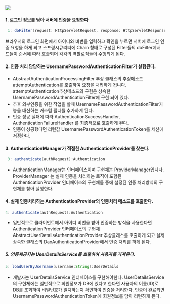 ![](https://kimchanjung.github.io/assets/post-img/spring-security/spring-security-flow-diagram.png)

#### 1. 로그인 정보를 담아 서버에 인증을 요청한다

```java
 1: doFilter(request: HttpServletRequest, response: HttpServletResponse)
```
브라우저의 로그인 화면에서 아이디와 비번을 입력하고 확인을 누르면 서버에 로그인 인증 요청을 하게 되고 스프링시큐리티에 Chain 형태로 구성된 Filter들의 doFilter메서드들이 순서에 따라 호출되어 각각의 역할로직들이 수행되게 된다.

#### 2. 인증 처리 담당하는 UsernamePasswordAuthenticationFilter가 실행된다.

- AbstractAuthenticationProcessingFilter 추상 클래스의 추상메소드 attemptAuthentication를 호출하여 요청을 처리하게 됩니다. attemptAuthentication추상메소드의 구현은 상속한 UsernamePasswordAuthenticationFilter에 구현 되어 있다.
- 추후 외부인증을 위한 작업을 할때 UsernamePasswordAuthenticationFilter기능을 대신하는 커스텀 필터를 추가하게 된다.
- 인증 성공 실패에 따라 AuthenticationSuccessHandler, AuthenticationFailureHandler 를 최종적으로 호출하게 된다.
- 인증이 성공했다면 리턴값 UsernamePasswordAuthenticationToken를 세션에 저정한다.

#### 3. AuthenticationManager가 적절한 AuthenticationProvider를 찾는다.

```java
 3: authenticate(authRequest):Authentication  

```
- AuthenticationManager는 인터페이스이며 구현체는 ProviderManager입니다. ProviderManager 는 실제 인증을 처리하는 로직이 포함된 AuthenticationProvider 인터페이스의 구현체들 중에 설정된 인증 처리방식의 구현체를 찾아 실행한다.

#### 4. 실제 인증처리하는 AuthenticationProvider의 인증처리 메소드를 호출한다.

```java
4: authenticate(authRequest):Authentication   
```
- 일반적으로 클라이언트에서 아이디 비번을 받아 인증하는 방식을 사용한다면 AuthenticationProvider 인터페이스의 구현체 AbstractUserDetailsAuthenticationProvider 추상클래스를 호출하게 되고 실제 상속한 클래스의 DaoAuthenticationProvider에서 인증 처리를 하게 된다.

##### 5. 인증제공자는 UserDetailsService를 호출하여 사용자를 가져온다.

```java
5: loadUserByUsername(username:String):UserDetails  
```
- 개발자는 UserDetailsService 인터페이스를 구현해야한다.
 UserDetailsService의 구현체에는 일반적으로 회원정보가 DB에 있다고 한다면 사용자의 이름(ID)로 DB를 조회하여 비밀번호가 일치하는지 확인하여 인증을 처리한다.
 인증이 완료되면 UsernamePasswordAuthenticationToken에 회원정보를 담아 리턴하게 된다.